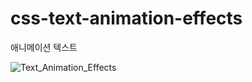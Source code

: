 # css-text-animation-effects
 애니메이션 텍스트

 ![Text_Animation_Effects](https://user-images.githubusercontent.com/55288856/104830094-b940e300-58be-11eb-966f-5f8252f25b65.png)
